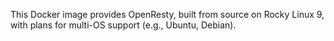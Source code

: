 This Docker image provides OpenResty, built from source on Rocky Linux 9, with plans for multi-OS support (e.g., Ubuntu, Debian).
